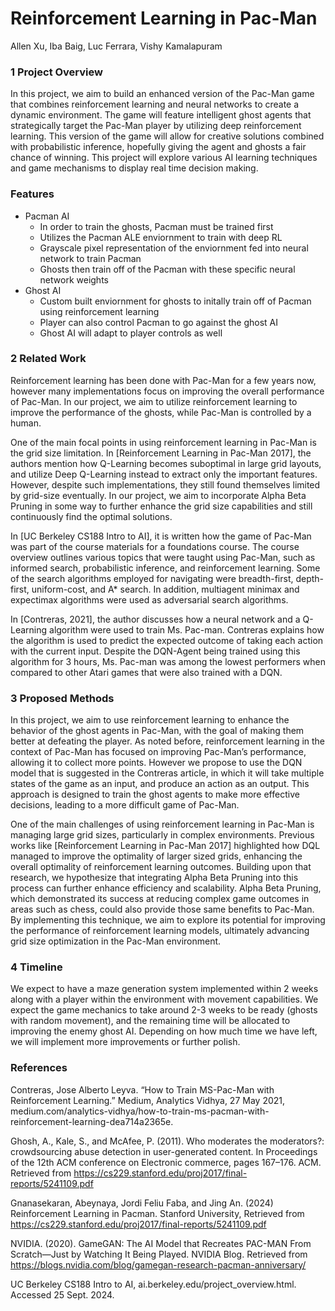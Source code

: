 # Reinforcement Learning in Pac-Man
Allen Xu, Iba Baig, Luc Ferrara, Vishy Kamalapuram

### 1	Project Overview
In this project, we aim to build an enhanced version of the Pac-Man game that combines reinforcement learning and neural networks to create a dynamic environment. The game will feature intelligent ghost agents that strategically target the Pac-Man player by utilizing deep reinforcement learning. This version of the game will allow for creative solutions combined with probabilistic inference, hopefully giving the agent and ghosts a fair chance of winning. This project will explore various AI learning techniques and game mechanisms to display real time decision making.

### Features
- Pacman AI
   - In order to train the ghosts, Pacman must be trained first
   - Utilizes the Pacman ALE enviornment to train with deep RL
   - Grayscale pixel representation of the enviornment fed into neural network to train Pacman
   - Ghosts then train off of the Pacman with these specific neural network weights
- Ghost AI
   - Custom built enviornment for ghosts to initally train off of Pacman using reinforcement learning
   - Player can also control Pacman to go against the ghost AI
   - Ghost AI will adapt to player controls as well

### 2	Related Work
Reinforcement learning has been done with Pac-Man for a few years now, however many implementations focus on improving the overall performance of Pac-Man. In our project, we aim to utilize reinforcement learning to improve the performance of the ghosts, while Pac-Man is controlled by a human.

One of the main focal points in using reinforcement learning in Pac-Man is the grid size limitation. In [Reinforcement Learning in Pac-Man 2017], the authors mention how Q-Learning becomes suboptimal in large grid layouts, and utilize Deep Q-Learning instead to extract only the important features. However, despite such implementations, they still found themselves limited by grid-size eventually. In our project, we aim to incorporate Alpha Beta Pruning in some way to further enhance the grid size capabilities and still continuously find the optimal solutions.

In [UC Berkeley CS188 Intro to AI], it is written how the game of Pac-Man was part of the course materials for a foundations course. The course overview outlines various topics that were taught using Pac-Man, such as informed search, probabilistic inference, and reinforcement learning. Some of the search algorithms employed for navigating were breadth-first, depth-first, uniform-cost, and A* search. In addition, multiagent minimax and expectimax algorithms were used as adversarial search algorithms. 

In [Contreras, 2021], the author discusses how a neural network and a Q-Learning algorithm were used to train Ms. Pac-man. Contreras explains how the algorithm is used to predict the expected outcome of taking each action with the current input. Despite the DQN-Agent being trained using this algorithm for 3 hours, Ms. Pac-man was among the lowest performers when compared to other Atari games that were also trained with a DQN.


### 3	Proposed Methods
In this project, we aim to use reinforcement learning to enhance the behavior of the ghost agents in Pac-Man, with the goal of making them better at defeating the player. As noted before, reinforcement learning in the context of Pac-Man has focused on improving Pac-Man’s performance, allowing it to collect more points. However we propose to use the DQN model that is suggested in the Contreras article, in which it will take multiple states of the game as an input, and produce an action as an output. This approach is designed to train the ghost agents to make more effective decisions, leading to a more difficult game of Pac-Man.

One of the main challenges of using reinforcement learning in Pac-Man is managing large grid sizes, particularly in complex environments. Previous works like [Reinforcement Learning in Pac-Man 2017] highlighted how DQL managed to improve the optimality of larger sized grids, enhancing the overall optimality of reinforcement learning outcomes. Building upon that research, we hypothesize that integrating Alpha Beta Pruning into this process can further enhance efficiency and scalability. Alpha Beta Pruning, which demonstrated its success at reducing complex game outcomes in areas such as chess, could also provide those same benefits to Pac-Man. By implementing this technique, we aim to explore its potential for improving the performance of reinforcement learning models, ultimately advancing grid size optimization in the Pac-Man environment.


### 4	Timeline
We expect to have a maze generation system implemented within 2 weeks along with a player within the environment with movement capabilities. We expect the game mechanics to take around 2-3 weeks to be ready (ghosts with random movement), and the remaining time will be allocated to improving the enemy ghost AI. Depending on how much time we have left, we will implement more improvements or further polish.







### References

Contreras, Jose Alberto Leyva. “How to Train MS-Pac-Man with Reinforcement Learning.” 
Medium, Analytics Vidhya, 27 May 2021, medium.com/analytics-vidhya/how-to-train-ms-pacman-with-reinforcement-learning-dea714a2365e. 

Ghosh, A., Kale, S., and McAfee, P. (2011). Who moderates the moderators?: crowdsourcing 
abuse detection in user-generated content. In Proceedings of the 12th ACM conference on Electronic commerce, pages 167–176. ACM. Retrieved from https://cs229.stanford.edu/proj2017/final-reports/5241109.pdf

Gnanasekaran, Abeynaya, Jordi Feliu Faba, and Jing An. (2024) Reinforcement Learning in 
Pacman. Stanford University, Retrieved from 
https://cs229.stanford.edu/proj2017/final-reports/5241109.pdf 

NVIDIA. (2020). GameGAN: The AI Model that Recreates PAC-MAN From Scratch—Just by 
Watching It Being Played. NVIDIA Blog. Retrieved from https://blogs.nvidia.com/blog/gamegan-research-pacman-anniversary/

UC Berkeley CS188 Intro to AI, ai.berkeley.edu/project_overview.html. Accessed 25 Sept. 2024. 




